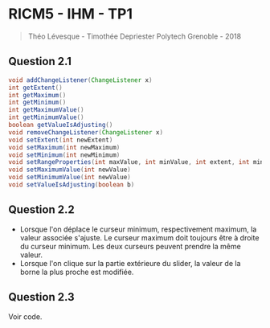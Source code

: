 # RICM5 - IHM - TP1

> Théo Lévesque - Timothée Depriester
> Polytech Grenoble - 2018

## Question 2.1

``` java
void addChangeListener(ChangeListener x)
int getExtent()
int getMaximum()
int getMinimum()
int getMaximumValue()
int getMinimumValue()
boolean getValueIsAdjusting()
void removeChangeListener(ChangeListener x)
void setExtent(int newExtent)
void setMaximum(int newMaximum)
void setMinimum(int newMinimum)
void setRangeProperties(int maxValue, int minValue, int extent, int min, int max, boolean adjusting)
void setMaximumValue(int newValue)
void setMinimumValue(int newValue)
void setValueIsAdjusting(boolean b)
```

## Question 2.2

- Lorsque l'on déplace le curseur minimum, respectivement maximum, la valeur associée s'ajuste. Le curseur maximum doit toujours être à droite du curseur minimum. Les deux curseurs peuvent prendre la même valeur.
- Lorsque l'on clique sur la partie extérieure du slider, la valeur de la borne la plus proche est modifiée.

## Question 2.3

Voir code.
